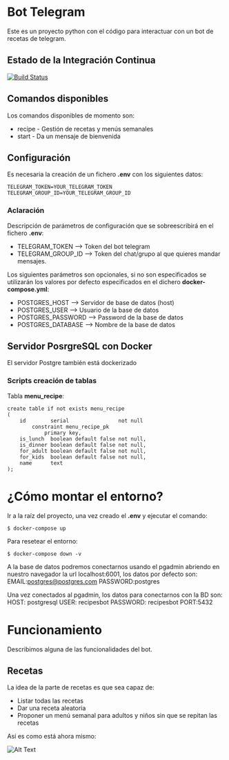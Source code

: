 # Bot Telegram

Este es un proyecto python con el código para interactuar con un bot de recetas de telegram.

## Estado de la Integración Continua

[![Build Status](https://travis-ci.com/keiyasssss/Python_Telegram_Bot.svg?branch=master)](https://travis-ci.com/keiyasssss/Python_Telegram_Bot)

## Comandos disponibles

Los comandos disponibles de momento son:

* recipe - Gestión de recetas y menús semanales
* start - Da un mensaje de bienvenida

## Configuración

Es necesaria la creación de un fichero **.env** con los siguientes datos:

```
TELEGRAM_TOKEN=YOUR_TELEGRAM_TOKEN
TELEGRAM_GROUP_ID=YOUR_TELEGRAM_GROUP_ID
```

### Aclaración

Descripción de parámetros de configuración que se sobreescribirá en el fichero **.env**:

- TELEGRAM_TOKEN --> Token del bot telegram
- TELEGRAM_GROUP_ID --> Token del chat/grupo al que quieres mandar mensajes.

Los siguientes parámetros son opcionales, si no son especificados se utilizarán los valores por defecto especificados en el dichero  **docker-compose.yml**:

- POSTGRES_HOST --> Servidor de base de datos (host)
- POSTGRES_USER --> Usuario de la base de datos
- POSTGRES_PASSWORD --> Password de la base de datos
- POSTGRES_DATABASE --> Nombre de la base de datos

## Servidor PosrgreSQL con Docker

El servidor Postgre también está dockerizado

### Scripts creación de tablas

Tabla **menu_recipe**:

```
create table if not exists menu_recipe
(
    id        serial                not null
        constraint menu_recipe_pk
            primary key,
    is_lunch  boolean default false not null,
    is_dinner boolean default false not null,
    for_adult boolean default false not null,
    for_kids  boolean default false not null,
    name      text
);
```

# ¿Cómo montar el entorno?

Ir a la raíz del proyecto, una vez creado el **.env** y ejecutar el comando:


```
$ docker-compose up
```

Para resetear el entorno:

```
$ docker-compose down -v
```

A la base de datos podremos conectarnos usando el pgadmin abriendo en nuestro navegador la url localhost:6001, los datos  por defecto son:
EMAIL:postgres@postgres.com
PASSWORD:postgres

Una vez conectados al pgadmin, los datos para conectarnos con la BD son:
HOST: postgresql
USER: recipesbot
PASSWORD: recipesbot
PORT:5432

# Funcionamiento

Describimos alguna de las funcionalidades del bot.

## Recetas

La idea de la parte de recetas es que sea capaz de:

- Listar todas las recetas
- Dar una receta aleatoria
- Proponer un menú semanal para adultos y niños sin que se repitan las recetas

Así es como está ahora mismo:

![Alt Text](img/bot_telegram.gif)
